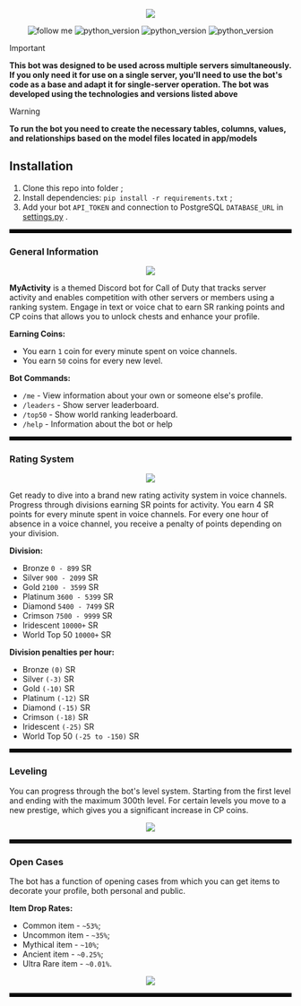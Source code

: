 <p align="center">
      <img src="https://i.ibb.co/QmfBQtC/myactivity.png">
</p>

<p align="center">
  <img src="https://img.shields.io/badge/follow-cr1stalyoung-white?style=flat-square&color=white" alt="follow me">
  <img src="https://img.shields.io/badge/python-3.12-white?style=flat-square&color=green" alt="python_version">
  <img src="https://img.shields.io/badge/disnake-2.9.2-white?style=flat-square&color=blue" alt="python_version">
  <img src="https://img.shields.io/badge/pillow-10.3.0-white?style=flat-square&color=red" alt="python_version">
</p>

> [!IMPORTANT]  
> **This bot was designed to be used across multiple servers simultaneously. If you only need it for use on a single server, you'll need to use the bot's code as a base and adapt it for single-server operation. The bot was developed using the technologies and versions listed above**

> [!WARNING]  
> **To run the bot you need to create the necessary tables, columns, values, and relationships based on the model files located in app/models**

## Installation
1. Clone this repo into folder ;
2. Install dependencies: `pip install -r requirements.txt` ;
3. Add your bot `API_TOKEN` and connection to PostgreSQL `DATABASE_URL` in [settings.py](https://github.com/cr1stalyoung/tracking-activity-discord-bot/blob/main/settings.py) .

<hr style="border: 3px solid #000;">

### General Information

<p align="center">
      <img src="https://i.ibb.co/PYxfQ6X/banner.png">
</p>

**MyActivity** is a themed Discord bot for Call of Duty that tracks server activity and enables competition with other servers or members using a ranking system. Engage in text or voice chat to earn SR ranking points and CP coins that allows you to unlock chests and enhance your profile.

**Earning Coins:**
+  You earn `1` coin for every minute spent on voice channels.
+  You earn `50` coins for every new level.

**Bot Commands:**
+ `/me` - View information about your own or someone else's profile.
+ `/leaders` - Show server leaderboard.
+ `/top50` - Show world ranking leaderboard.
+ `/help` - Information about the bot or help

<hr style="border: 3px solid #000;">

### Rating System
<p align="center">
      <img src="https://i.ibb.co/b5nm63m/ranking.png">
</p>

Get ready to dive into a brand new rating activity system in voice channels. Progress through divisions earning SR points for activity. You earn 4 SR points for every minute spent in voice channels. For every one hour of absence in a voice channel, you receive a penalty of points depending on your division.

**Division:**
+ Bronze `0 - 899` SR
+ Silver `900 - 2099` SR
+ Gold `2100 - 3599` SR
+ Platinum `3600 - 5399` SR
+ Diamond `5400 - 7499` SR
+ Crimson `7500 - 9999` SR
+ Iridescent `10000+` SR
+ World Top 50 `10000+` SR

**Division penalties per hour:**
+ Bronze `(0)` SR
+ Silver `(-3)` SR
+ Gold `(-10)` SR
+ Platinum `(-12)` SR
+ Diamond `(-15)` SR
+ Crimson `(-18)` SR
+ Iridescent `(-25)` SR
+ World Top 50 `(-25 to -150)` SR

<hr style="border: 3px solid #000;">


### Leveling

You can progress through the bot's level system. Starting from the first level and ending with the maximum 300th level. For certain levels you move to a new prestige, which gives you a significant increase in CP coins.

<p align="center">
      <img src="https://i.ibb.co/1ZrrQkB/leveling.png">
</p>

<hr style="border: 3px solid #000;">

### Open Cases

The bot has a function of opening cases from which you can get items to decorate your profile, both personal and public. 

**Item Drop Rates:**
+ Common item - `~53%`;
+ Uncommon item - `~35%`;
+ Mythical item - `~10%`;
+ Ancient item - `~0.25%`;
+ Ultra Rare item - `~0.01%`.

<p align="center">
      <img src="https://i.ibb.co/DYYsG12/immortal.gif">
</p>

<hr style="border: 3px solid #000;">
